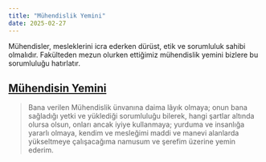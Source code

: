 ```yaml
---
title: "Mühendislik Yemini"
date: 2025-02-27
---
```


Mühendisler, mesleklerini icra ederken dürüst, etik ve sorumluluk sahibi olmalıdır. Fakülteden mezun olurken ettiğimiz mühendislik yemini bizlere bu sorumluluğu hatırlatır.

## [Mühendisin Yemini](https://web.itu.edu.tr/~tayfunakgul/muhendis_yemini.htm)

>Bana verilen Mühendislik ünvanına daima lãyık olmaya; onun bana sağladığı yetki ve yüklediği sorumluluğu bilerek, hangi şartlar altında olursa olsun, onları ancak iyiye kullanmaya; yurduma ve insanlığa yararlı olmaya, kendim ve mesleğimi maddi ve manevi alanlarda yükseltmeye çalışacağıma namusum ve şerefim üzerine yemin ederim.
